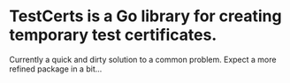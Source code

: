 # TestCerts is a Go library for creating temporary test certificates.

Currently a quick and dirty solution to a common problem. Expect a more refined package in a bit...
